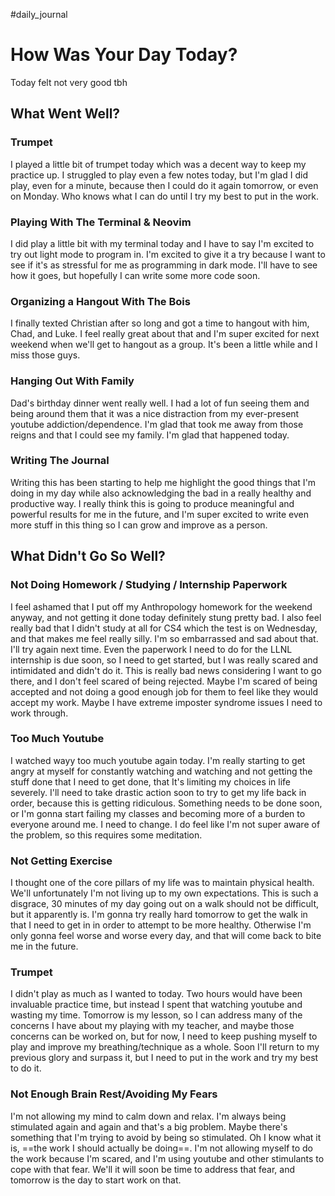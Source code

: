 #daily_journal
# How Was Your Day Today?
Today felt not very good tbh
## What Went Well?
### Trumpet
I played a little bit of trumpet today which was a decent way to keep my practice up. I struggled to play even a few notes today, but I'm glad I did play, even for a minute, because then I could do it again tomorrow, or even on Monday. Who knows what I can do until I try my best to put in the work.

### Playing With The Terminal & Neovim
I did play a little bit with my terminal today and I have to say I'm excited to try out light mode to program in. I'm excited to give it a try because I want to see if it's as stressful for me as programming in dark mode. I'll have to see how it goes, but hopefully I can write some more code soon.

### Organizing a Hangout With The Bois
I finally texted Christian after so long and got a time to hangout with him, Chad, and Luke. I feel really great about that and I'm super excited for next weekend when we'll get to hangout as a group. It's been a little while and I miss those guys.

### Hanging Out With Family
Dad's birthday dinner went really well. I had a lot of fun seeing them and being around them that it was a nice distraction from my ever-present youtube addiction/dependence. I'm glad that took me away from those reigns and that I could see my family. I'm glad that happened today.

### Writing The Journal
Writing this has been starting to help me highlight the good things that I'm doing in my day while also acknowledging the bad in a really healthy and productive way. I really think this is going to produce meaningful and powerful results for me in the future, and I'm super excited to write even more stuff in this thing so I can grow and improve as a person.
## What Didn't Go So Well?
### Not Doing Homework / Studying / Internship Paperwork
I feel ashamed that I put off my Anthropology homework for the weekend anyway, and not getting it done today definitely stung pretty bad. I also feel really bad that I didn't study at all for CS4 which the test is on Wednesday, and that makes me feel really silly. I'm so embarrassed and sad about that. I'll try again next time. Even the paperwork I need to do for the LLNL internship is due soon, so I need to get started, but I was really scared and intimidated and didn't do it. This is really bad news considering I want to go there, and I don't feel scared of being rejected. Maybe I'm scared of being accepted and not doing a good enough job for them to feel like they would accept my work. Maybe I have extreme imposter syndrome issues I need to work through. 

### Too Much Youtube
I watched wayy too much youtube again today. I'm really starting to get angry at myself for constantly watching and watching and not getting the stuff done that I need to get done, that It's limiting my choices in life severely. I'll need to take drastic action soon to try to get my life back in order, because this is getting ridiculous. Something needs to be done soon, or I'm gonna start failing my classes and becoming more of a burden to everyone around me. I need to change. I do feel like I'm not super aware of the problem, so this requires some meditation.

### Not Getting Exercise
I thought one of the core pillars of my life was to maintain physical health. We'll unfortunately I'm not living up to my own expectations. This is such a disgrace, 30 minutes of my day going out on a walk should not be difficult, but it apparently is. I'm gonna try really hard tomorrow to get the walk in that I need to get in in order to attempt to be more healthy. Otherwise I'm only gonna feel worse and worse every day, and that will come back to bite me in the future.

### Trumpet 
I didn't play as much as I wanted to today. Two hours would have been invaluable practice time, but instead I spent that watching youtube and wasting my time. Tomorrow is my lesson, so I can address many of the concerns I have about my playing with my teacher, and maybe those concerns can be worked on, but for now, I need to keep pushing myself to play and improve my breathing/technique as a whole. Soon I'll return to my previous glory and surpass it, but I need to put in the work and try my best to do it.

### Not Enough Brain Rest/Avoiding My Fears
I'm not allowing my mind to calm down and relax. I'm always being stimulated again and again and that's a big problem. Maybe there's something that I'm trying to avoid by being so stimulated. Oh I know what it is, ==the work I should actually be doing==. I'm not allowing myself to do the work because I'm scared, and I'm using youtube and other stimulants to cope with that fear. We'll it will soon be time to address that fear, and tomorrow is the day to start work on that. 

